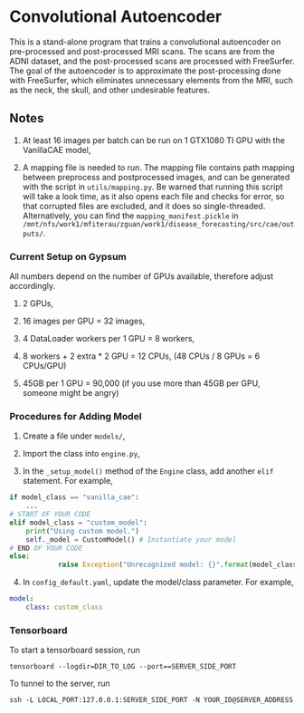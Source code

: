 # Convolutional Autoencoder

This is a stand-alone program that trains a convolutional autoencoder on pre-processed and post-processed MRI scans. The scans are from the ADNI dataset, and the post-processed scans are processed with FreeSurfer. The goal of the autoencoder is to approximate the post-processing done with FreeSurfer, which eliminates unnecessary elements from the MRI, such as the neck, the skull, and other undesirable features.

## Notes

1. At least 16 images per batch can be run on 1 GTX1080 TI GPU with the VanillaCAE model,

2. A mapping file is needed to run. The mapping file contains path mapping between preprocess and postprocessed images, and can be generated with the script in `utils/mapping.py`. Be warned that running this script will take a look time, as it also opens each file and checks for error, so that corrupted files are excluded, and it does so single-threaded. Alternatively, you can find the `mapping_manifest.pickle` in `/mnt/nfs/work1/mfiterau/zguan/work1/disease_forecasting/src/cae/outputs/`.

### Current Setup on Gypsum

All numbers depend on the number of GPUs available, therefore adjust accordingly.

1. 2 GPUs,

2. 16 images per GPU = 32 images,

3. 4 DataLoader workers per 1 GPU = 8 workers,

4. 8 workers + 2 extra * 2 GPU = 12 CPUs, (48 CPUs / 8 GPUs = 6 CPUs/GPU)

5. 45GB per 1 GPU = 90,000 (if you use more than 45GB per GPU, someone might be angry)

### Procedures for Adding Model

1. Create a file under `models/`,

2. Import the class into `engine.py`,

3. In the `_setup_model()` method of the `Engine` class, add another `elif` statement. For example,

```python
if model_class == "vanilla_cae":
    ...
# START OF YOUR CODE
elif model_class = "custom_model":
    print("Using custom model.")
    self._model = CustomModel() # Instantiate your model
# END OF YOUR CODE
else:
            raise Exception("Unrecognized model: {}".format(model_class))
```

4. In `config_default.yaml`, update the model/class parameter. For example,

```yaml
model:
    class: custom_class
```

### Tensorboard

To start a tensorboard session, run

`tensorboard --logdir=DIR_TO_LOG --port==SERVER_SIDE_PORT`

To tunnel to the server, run

`ssh -L LOCAL_PORT:127.0.0.1:SERVER_SIDE_PORT -N YOUR_ID@SERVER_ADDRESS`
